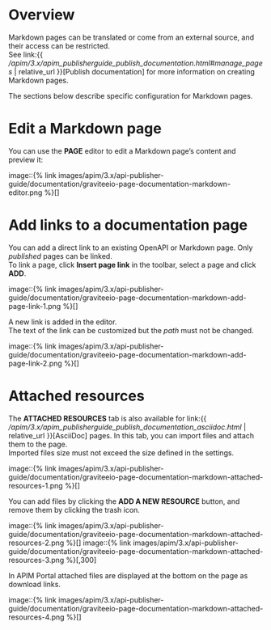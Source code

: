 # Overview

Markdown pages can be translated or come from an external source, and
their access can be restricted.  
See link:{{
*/apim/3.x/apim\_publisherguide\_publish\_documentation.html#manage\_pages*
| relative\_url }}\[Publish documentation\] for more information on
creating Markdown pages.

The sections below describe specific configuration for Markdown pages.

# Edit a Markdown page

You can use the **PAGE** editor to edit a Markdown page’s content and
preview it:

image::{% link
images/apim/3.x/api-publisher-guide/documentation/graviteeio-page-documentation-markdown-editor.png
%}\[\]

# Add links to a documentation page

You can add a direct link to an existing OpenAPI or Markdown page. Only
*published* pages can be linked.  
To link a page, click **Insert page link** in the toolbar, select a page
and click **ADD**.

image::{% link
images/apim/3.x/api-publisher-guide/documentation/graviteeio-page-documentation-markdown-add-page-link-1.png
%}\[\]

A new link is added in the editor.  
The text of the link can be customized but the *path* must not be
changed.

image::{% link
images/apim/3.x/api-publisher-guide/documentation/graviteeio-page-documentation-markdown-add-page-link-2.png
%}\[\]

# Attached resources

The **ATTACHED RESOURCES** tab is also available for link:{{
*/apim/3.x/apim\_publisherguide\_publish\_documentation\_asciidoc.html*
| relative\_url }}\[AsciiDoc\] pages. In this tab, you can import files
and attach them to the page.  
Imported files size must not exceed the size defined in the settings.

image::{% link
images/apim/3.x/api-publisher-guide/documentation/graviteeio-page-documentation-markdown-attached-resources-1.png
%}\[\]

You can add files by clicking the **ADD A NEW RESOURCE** button, and
remove them by clicking the trash icon.

image::{% link
images/apim/3.x/api-publisher-guide/documentation/graviteeio-page-documentation-markdown-attached-resources-2.png
%}\[\] image::{% link
images/apim/3.x/api-publisher-guide/documentation/graviteeio-page-documentation-markdown-attached-resources-3.png
%}\[,300\]

In APIM Portal attached files are displayed at the bottom on the page as
download links.

image::{% link
images/apim/3.x/api-publisher-guide/documentation/graviteeio-page-documentation-markdown-attached-resources-4.png
%}\[\]
